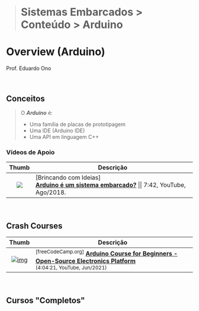 > # Sistemas Embarcados > Conteúdo > Arduino

# Overview (Arduino)

Prof. Eduardo Ono

<br>

## Conceitos

> O ___Arduino___ é:
> * Uma família de placas de prototipagem
> * Uma IDE (Arduino IDE)
> * Uma API em linguagem C++

### Vídeos de Apoio

| Thumb | Descrição|
| :-: | --- |
[![](https://img.youtube.com/vi/vb9Idud45Iw/default.jpg)](https://www.youtube.com/watch?v=vb9Idud45Iw) | [Brincando com Ideias] <br> [__Arduino é um sistema embarcado?__](https://www.youtube.com/watch?v=vb9Idud45Iw) \|\| 7:42, YouTube, Ago/2018.

<br>

## Crash Courses

| Thumb | Descrição|
| :-: | --- |
| [![img](https://img.youtube.com/vi/zJ-LqeX_fLU/default.jpg)](https://www.youtube.com/watch?v=zJ-LqeX_fLU) | <sup>[freeCodeCamp.org]</sup> [__Arduino Course for Beginners - Open-Source Electronics Platform__](https://www.youtube.com/watch?v=zJ-LqeX_fLU) <br> <sub>(4:04:21, YouTube, Jun/2021)</sub>

<br>

## Cursos "Completos"

<br>
